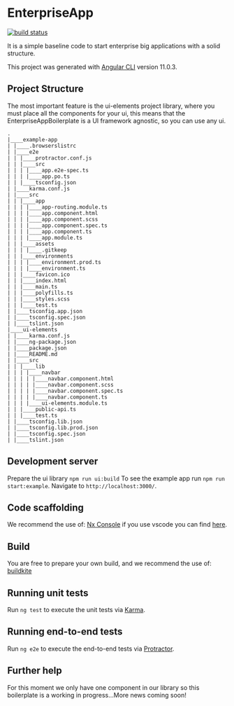 # EnterpriseApp

[![build status](https://github.com/newaeonweb/enterpriseAppBoilerplate/workflows/Build/badge.svg)](https://github.com/newaeonweb/enterpriseAppBoilerplate/actions)

It is a simple baseline code to start enterprise big applications with a solid structure.

This project was generated with [Angular CLI](https://github.com/angular/angular-cli) version 11.0.3.

## Project Structure

The most important feature is the ui-elements project library, where you must place all the components for your ui, this means that the EnterpriseAppBoilerplate is a UI framework agnostic, so you can use any ui.

```
.
|____example-app
| |____.browserslistrc
| |____e2e
| | |____protractor.conf.js
| | |____src
| | | |____app.e2e-spec.ts
| | | |____app.po.ts
| | |____tsconfig.json
| |____karma.conf.js
| |____src
| | |____app
| | | |____app-routing.module.ts
| | | |____app.component.html
| | | |____app.component.scss
| | | |____app.component.spec.ts
| | | |____app.component.ts
| | | |____app.module.ts
| | |____assets
| | | |____.gitkeep
| | |____environments
| | | |____environment.prod.ts
| | | |____environment.ts
| | |____favicon.ico
| | |____index.html
| | |____main.ts
| | |____polyfills.ts
| | |____styles.scss
| | |____test.ts
| |____tsconfig.app.json
| |____tsconfig.spec.json
| |____tslint.json
|____ui-elements
| |____karma.conf.js
| |____ng-package.json
| |____package.json
| |____README.md
| |____src
| | |____lib
| | | |____navbar
| | | | |____navbar.component.html
| | | | |____navbar.component.scss
| | | | |____navbar.component.spec.ts
| | | | |____navbar.component.ts
| | | |____ui-elements.module.ts
| | |____public-api.ts
| | |____test.ts
| |____tsconfig.lib.json
| |____tsconfig.lib.prod.json
| |____tsconfig.spec.json
| |____tslint.json
```

## Development server

Prepare the ui library `npm run ui:build`
To see the example app run `npm run start:example`. Navigate to `http://localhost:3000/`.

## Code scaffolding

We recommend the use of: [Nx Console](https://nx.dev/latest/angular/cli/console) if you use vscode you can find [here](https://marketplace.visualstudio.com/items?itemName=nrwl.angular-console).

## Build

You are free to prepare your own build, and we recommend the use of: [buildkite](https://buildkite.com/)

## Running unit tests

Run `ng test` to execute the unit tests via [Karma](https://karma-runner.github.io).

## Running end-to-end tests

Run `ng e2e` to execute the end-to-end tests via [Protractor](http://www.protractortest.org/).

## Further help

For this moment we only have one component in our library so this boilerplate is a working in progress...More news coming soon!
